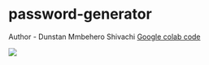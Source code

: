 # password-generator

Author - Dunstan Mmbehero Shivachi
[Google colab code](https://colab.research.google.com/drive/1Idh09__UB2aAUvmbuiXFtmJirXX3JB-T?usp=sharing)

<img src = https://raw.githubusercontent.com/ubuntustan/password-generator/master/images/password.png)>
